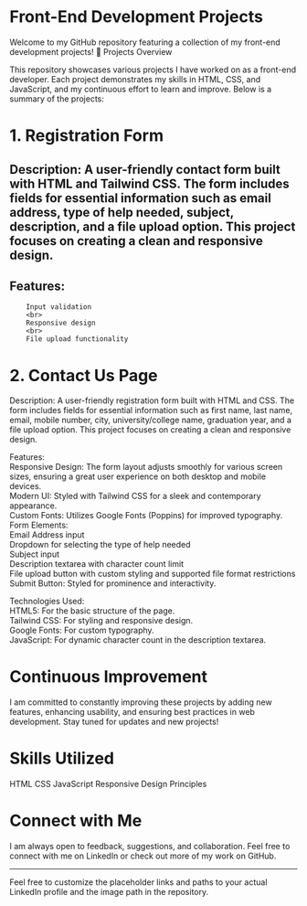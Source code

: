 # Front-End Development Projects

Welcome to my GitHub repository featuring a collection of my front-end development projects! 🚀
Projects Overview

This repository showcases various projects I have worked on as a front-end developer. Each project demonstrates my skills in HTML, CSS, and JavaScript, and my continuous effort to learn and improve. Below is a summary of the projects:

# 1. Registration Form

## Description: A user-friendly contact form built with HTML and Tailwind CSS. The form includes fields for essential information such as email address, type of help needed, subject, description, and a file upload option. This project focuses on creating a clean and responsive design.

## Features:<br>
        Input validation
        <br>
        Responsive design
        <br>
        File upload functionality

# 2. Contact Us Page

Description: A user-friendly registration form built with HTML and CSS. The form includes fields for essential information such as first name, last name, email, mobile number, city, university/college name, graduation year, and a file upload option. This project focuses on creating a clean and responsive design.

Features: <br>
        Responsive Design: The form layout adjusts smoothly for various screen sizes, ensuring a great user experience on both desktop and mobile devices.
        <br>
        Modern UI: Styled with Tailwind CSS for a sleek and contemporary appearance.
        <br>
        Custom Fonts: Utilizes Google Fonts (Poppins) for improved typography.
        <br>
        Form Elements:<br>
                Email Address input
                <br>
                Dropdown for selecting the type of help needed
                <br>
                Subject input
                <br>
                Description textarea with character count limit
                <br>
                File upload button with custom styling and supported file format restrictions
                <br>
        Submit Button: Styled for prominence and interactivity.

Technologies Used:<br>
        HTML5: For the basic structure of the page.
        <br>
        Tailwind CSS: For styling and responsive design.
        <br>
        Google Fonts: For custom typography.
        <br>
        JavaScript: For dynamic character count in the description textarea.

# Continuous Improvement

I am committed to constantly improving these projects by adding new features, enhancing usability, and ensuring best practices in web development. Stay tuned for updates and new projects!

# Skills Utilized

HTML
CSS
JavaScript
Responsive Design Principles

# Connect with Me

I am always open to feedback, suggestions, and collaboration. Feel free to connect with me on LinkedIn or check out more of my work on GitHub.
________________________________________________________________________________________________________________________________________________________________________________________

Feel free to customize the placeholder links and paths to your actual LinkedIn profile and the image path in the repository.
